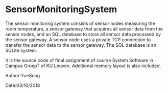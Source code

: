 # SensorMonitoringSystem
The sensor monitoring system consists of sensor nodes measuring the room temperature, a sensor gateway that acquires all sensor data from the sensor nodes, and an SQL database to store all sensor data processed by the sensor gateway. A sensor node uses a private TCP connection to transfer the sensor data to the sensor gateway. The SQL database is an SQLite system. 

It is the source code of final assignment of course System Software in Campus GroepT of KU Leuven. Additional memory layout is also included.

Author:YueSong

Date:03/10/2018
